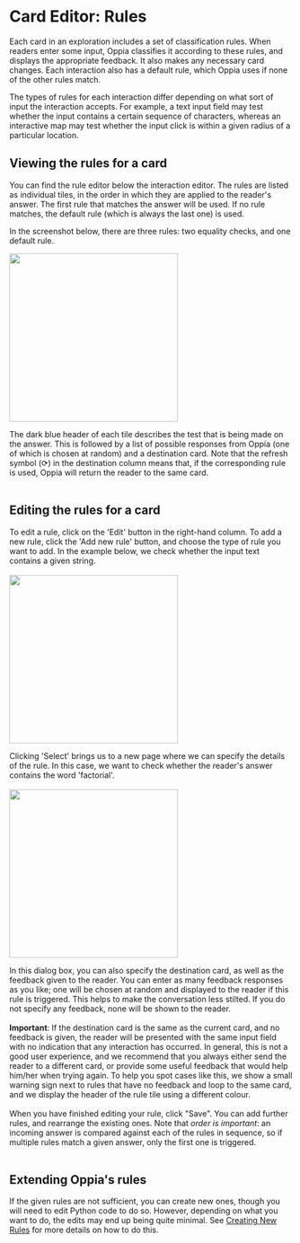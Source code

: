# Card Editor: Rules #

Each card in an exploration includes a set of classification rules. When readers enter some input, Oppia classifies it according to these rules, and displays the appropriate feedback. It also makes any necessary card changes. Each interaction also has a default rule, which Oppia uses if none of the other rules match.

The types of rules for each interaction differ depending on what sort of input the interaction accepts. For example, a text input field may test whether the input contains a certain sequence of characters, whereas an interactive map may test whether the input click is within a given radius of a particular location.

## Viewing the rules for a card ##

You can find the rule editor below the interaction editor. The rules are listed as individual tiles, in the order in which they are applied to the reader's answer. The first rule that matches the answer will be used. If no rule matches, the default rule (which is always the last one) is used.

In the screenshot below, there are three rules: two equality checks, and one default rule.

<img src='http://wiki.oppia.googlecode.com/git/images/rules.png' width='300'>

The dark blue header of each tile describes the test that is being made on the answer. This is followed by a list of possible responses from Oppia (one of which is chosen at random) and a destination card. Note that the refresh symbol (⟳) in the destination column means that, if the corresponding rule is used, Oppia will return the reader to the same card.<br>
<br>
<h2>Editing the rules for a card</h2>

To edit a rule, click on the 'Edit' button in the right-hand column. To add a new rule, click the 'Add new rule' button, and choose the type of rule you want to add. In the example below, we check whether the input text contains a given string.<br>
<br>
<img src='http://wiki.oppia.googlecode.com/git/images/rules1.png' width='300'>

Clicking 'Select' brings us to a new page where we can specify the details of the rule. In this case, we want to check whether the reader's answer contains the word 'factorial'.<br>
<br>
<img src='http://wiki.oppia.googlecode.com/git/images/rules2.png' width='300'>

In this dialog box, you can also specify the destination card, as well as the feedback given to the reader. You can enter as many feedback responses as you like; one will be chosen at random and displayed to the reader if this rule is triggered. This helps to make the conversation less stilted. If you do not specify any feedback, none will be shown to the reader.<br>
<br>
<b>Important</b>: If the destination card is the same as the current card, and no feedback is given, the reader will be presented with the same input field with no indication that any interaction has occurred. In general, this is not a good user experience, and we recommend that you always either send the reader to a different card, or provide some useful feedback that would help him/her when trying again. To help you spot cases like this, we show a small warning sign next to rules that have no feedback and loop to the same card, and we display the header of the rule tile using a different colour.<br>
<br>
When you have finished editing your rule, click "Save". You can add further rules, and rearrange the existing ones. Note that <i>order is important</i>: an incoming answer is compared against each of the rules in sequence, so if multiple rules match a given answer, only the first one is triggered.<br>
<br>
<h2>Extending Oppia's rules</h2>

If the given rules are not sufficient, you can create new ones, though you will need to edit Python code to do so. However, depending on what you want to do, the edits may end up being quite minimal. See <a href='CreatingRules.md'>Creating New Rules</a> for more details on how to do this.